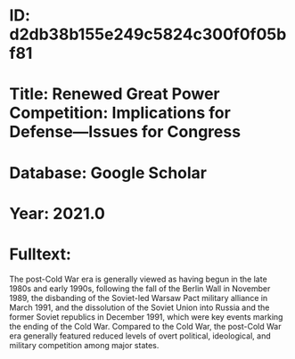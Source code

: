 # ID: d2db38b155e249c5824c300f0f05bf81
# Title: Renewed Great Power Competition: Implications for Defense—Issues for Congress
# Database: Google Scholar
# Year: 2021.0
# Fulltext:
The post-Cold War era is generally viewed as having begun in the late 1980s and early 1990s, following the fall of the Berlin Wall in November 1989, the disbanding of the Soviet-led Warsaw Pact military alliance in March 1991, and the dissolution of the Soviet Union into Russia and the former Soviet republics in December 1991, which were key events marking the ending of the Cold War.
Compared to the Cold War, the post-Cold War era generally featured reduced levels of overt political, ideological, and military competition among major states.
